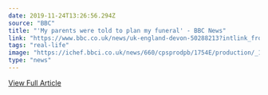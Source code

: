 ```yaml
---
date: 2019-11-24T13:26:56.294Z 
source: "BBC" 
title: "'My parents were told to plan my funeral' - BBC News" 
link: "https://www.bbc.co.uk/news/uk-england-devon-50288213?intlink_from_url=https://www.bbc.co.uk/news/topics/cz4pr2gdgvgt/inspiring-stories&link_location=live-reporting-story" 
tags: "real-life" 
image: "https://ichef.bbci.co.uk/news/660/cpsprodpb/1754E/production/_109566559_p1070527.jpg" 
type: "news"
---
```


<a href='https://www.bbc.co.uk/news/uk-england-devon-50288213?intlink_from_url=https://www.bbc.co.uk/news/topics/cz4pr2gdgvgt/inspiring-stories&link_location=live-reporting-story' class='btn' target='_blank'>View Full Article</a>
